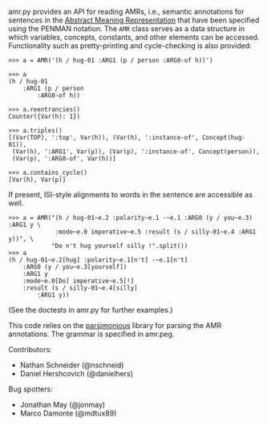 amr.py provides an API for reading AMRs, i.e., semantic annotations for sentences 
in the [Abstract Meaning Representation](http://amr.isi.edu/) that have been 
specified using the PENMAN notation. The `AMR` class serves as a data structure 
in which variables, concepts, constants, and other elements can be accessed. 
Functionality such as pretty-printing and cycle-checking is also provided:

    >>> a = AMR('(h / hug-01 :ARG1 (p / person :ARG0-of h))')
    
    >>> a
    (h / hug-01
        :ARG1 (p / person
            :ARG0-of h))
    
    >>> a.reentrancies()
    Counter({Var(h): 1})
    
    >>> a.triples()
    [(Var(TOP), ':top', Var(h)), (Var(h), ':instance-of', Concept(hug-01)),
     (Var(h), ':ARG1', Var(p)), (Var(p), ':instance-of', Concept(person)),
     (Var(p), ':ARG0-of', Var(h))]
    
    >>> a.contains_cycle()
    [Var(h), Var(p)]

If present, ISI-style alignments to words in the sentence are accessible as well. 

    >>> a = AMR("(h / hug-01~e.2 :polarity~e.1 -~e.1 :ARG0 (y / you~e.3) :ARG1 y \
                 :mode~e.0 imperative~e.5 :result (s / silly-01~e.4 :ARG1 y))", \
                "Do n't hug yourself silly !".split())
    >>> a
    (h / hug-01~e.2[hug] :polarity~e.1[n't] -~e.1[n't]
        :ARG0 (y / you~e.3[yourself])
        :ARG1 y
        :mode~e.0[Do] imperative~e.5[!]
        :result (s / silly-01~e.4[silly]
            :ARG1 y))

(See the doctests in amr.py for further examples.)

This code relies on the [parsimonious](https://github.com/erikrose/parsimonious) 
library for parsing the AMR annotations. The grammar is specified in amr.peg. 

Contributors:

- Nathan Schneider (@nschneid)
- Daniel Hershcovich (@danielhers)

Bug spotters:

- Jonathan May (@jonmay)
- Marco Damonte (@mdtux89)
